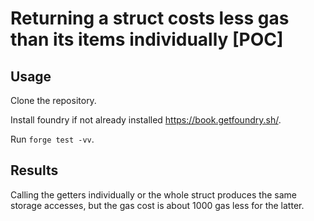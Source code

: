 # Returning a struct costs less gas than its items individually [POC]

## Usage

Clone the repository.

Install foundry if not already installed https://book.getfoundry.sh/.

Run `forge test -vv`.

## Results

Calling the getters individually or the whole struct produces the same storage accesses, but the gas cost is about 1000 gas less for the latter.